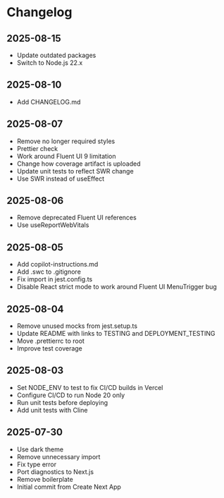 # Changelog

## 2025-08-15

- Update outdated packages
- Switch to Node.js 22.x

## 2025-08-10

- Add CHANGELOG.md

## 2025-08-07

- Remove no longer required styles
- Prettier check
- Work around Fluent UI 9 limitation
- Change how coverage artifact is uploaded
- Update unit tests to reflect SWR change
- Use SWR instead of useEffect

## 2025-08-06

- Remove deprecated Fluent UI references
- Use useReportWebVitals

## 2025-08-05

- Add copilot-instructions.md
- Add .swc to .gitignore
- Fix import in jest.config.ts
- Disable React strict mode to work around Fluent UI MenuTrigger bug

## 2025-08-04

- Remove unused mocks from jest.setup.ts
- Update README with links to TESTING and DEPLOYMENT_TESTING
- Move .prettierrc to root
- Improve test coverage

## 2025-08-03

- Set NODE_ENV to test to fix CI/CD builds in Vercel
- Configure CI/CD to run Node 20 only
- Run unit tests before deploying
- Add unit tests with Cline

## 2025-07-30

- Use dark theme
- Remove unnecessary import
- Fix type error
- Port diagnostics to Next.js
- Remove boilerplate
- Initial commit from Create Next App
